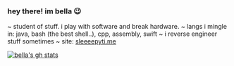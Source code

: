 ### hey there! im bella 😉

<!--
**bfu4/bfu4** is a ✨ _special_ ✨ repository because its `README.md` (this file) appears on your GitHub profile.-->

~ student of stuff. i play with software and break hardware.
~ langs i mingle in: java, bash (the best shell..), cpp, assembly, swift
~ i reverse engineer stuff sometimes
~ site: [sleeeepyti.me](https://sleeeepyti.me)

[![bella's gh stats](https://github-readme-stats.vercel.app/api?username=bfu4&count_private=true&show_icons=true&theme=calm)](https://github.com/anuraghazra/github-readme-stats)
